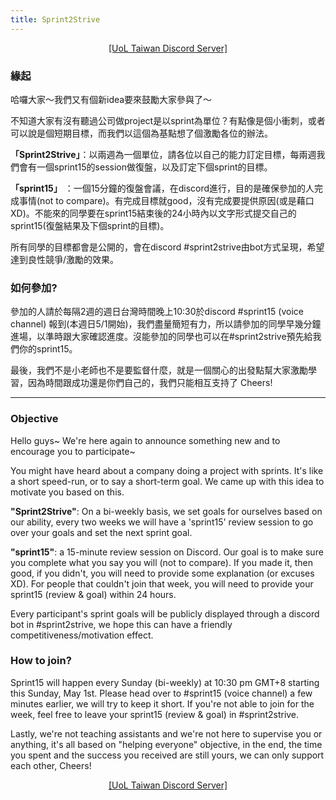 ```yaml
---
title: Sprint2Strive
---
```


<p style="text-align: center"><a href="https://discord.gg/RSsHVBQm2R">[UoL Taiwan Discord Server]</a></p>


### 緣起 ###
哈囉大家～我們又有個新idea要來鼓勵大家參與了～

不知道大家有沒有聽過公司做project是以sprint為單位？有點像是個小衝刺，或者可以說是個短期目標，而我們以這個為基點想了個激勵各位的辦法。

**「Sprint2Strive」**：以兩週為一個單位，請各位以自己的能力訂定目標，每兩週我們會有一個sprint15的session做復盤，以及訂定下個sprint的目標。

**「sprint15」** ：一個15分鐘的復盤會議，在discord進行，目的是確保參加的人完成事情(not to compare)。有完成目標就good，沒有完成要提供原因(或是藉口XD)。不能來的同學要在sprint15結束後的24小時內以文字形式提交自己的sprint15(復盤結果及下個sprint的目標)。

所有同學的目標都會是公開的，會在discord #sprint2strive由bot方式呈現，希望達到良性競爭/激勵的效果。

### 如何參加? ###
參加的人請於每隔2週的週日台灣時間晚上10:30於discord #sprint15 (voice channel) 報到(本週日5/1開始)，我們盡量簡短有力，所以請參加的同學早幾分鐘進場，以準時跟大家確認進度。沒能參加的同學也可以在#sprint2strive預先給我們你的sprint15。

最後，我們不是小老師也不是要監督什麼，就是一個關心的出發點幫大家激勵學習，因為時間跟成功還是你們自己的，我們只能相互支持了 Cheers!



---



### Objective ###
Hello guys~ We're here again to announce something new and to encourage you to participate~

You might have heard about a company doing a project with sprints. It's like a short speed-run, or to say a short-term goal. We came up with this idea to motivate you based on this. 

**"Sprint2Strive"**: On a bi-weekly basis, we set goals for ourselves based on our ability, every two weeks we will have a 'sprint15' review session to go over your goals and set the next sprint goal. 

**"sprint15"**: a 15-minute review session on Discord. Our goal is to make sure you complete what you say you will (not to compare). If you made it, then good, if you didn't, you will need to provide some explanation (or excuses XD). For people that couldn't join that week, you will need to provide your sprint15 (review & goal) within 24 hours. 

Every participant's sprint goals will be publicly displayed through a discord bot in #sprint2strive, we hope this can have a friendly competitiveness/motivation effect. 

### How to join? ###
Sprint15 will happen every Sunday (bi-weekly) at 10:30 pm GMT+8 starting this Sunday, May 1st. Please head over to #sprint15 (voice channel) a few minutes earlier, we will try to keep it short. If you're not able to join for the week, feel free to leave your sprint15 (review & goal) in #sprint2strive. 

Lastly, we're not teaching assistants and we're not here to supervise you or anything, it's all based on "helping everyone" objective, in the end, the time you spent and the success you received are still yours, we can only support each other, Cheers!

<p style="text-align: center"><a href="https://discord.gg/RSsHVBQm2R">[UoL Taiwan Discord Server]</a></p>
